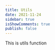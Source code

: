 ```yaml
---
title: Utils
date: 2021-11-24
sidebar: true
isShowComments: true
publish: false
---
```


This is utils function